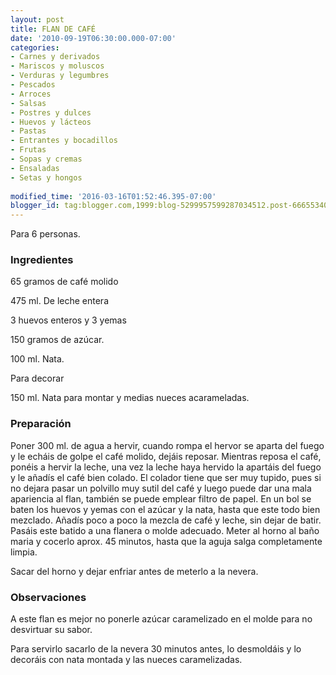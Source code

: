 ```yaml
---
layout: post
title: FLAN DE CAFÉ
date: '2010-09-19T06:30:00.000-07:00'
categories:
- Carnes y derivados
- Mariscos y moluscos
- Verduras y legumbres
- Pescados
- Arroces
- Salsas
- Postres y dulces
- Huevos y lácteos
- Pastas
- Entrantes y bocadillos
- Frutas
- Sopas y cremas
- Ensaladas
- Setas y hongos
 
modified_time: '2016-03-16T01:52:46.395-07:00'
blogger_id: tag:blogger.com,1999:blog-5299957599287034512.post-6665534007220375236
---
```


Para 6 personas.

<h3>Ingredientes</h3>

65 gramos de café molido

475 ml. De leche entera

3 huevos enteros y 3 yemas

150 gramos de azúcar.

100 ml. Nata.

Para decorar

150 ml. Nata para montar y medias nueces acarameladas.

<h3>Preparación</h3>

Poner 300 ml. de agua a hervir, cuando rompa el hervor se aparta del fuego y le echáis de golpe el café molido, dejáis reposar. Mientras reposa el café, ponéis a hervir la leche, una vez la leche haya hervido la apartáis del fuego y le añadís el café bien colado. El colador tiene que ser muy tupido, pues si no dejara pasar un polvillo muy sutil del café y luego puede dar una mala apariencia al flan, también se puede emplear filtro de papel. En un bol se baten los huevos y yemas con el azúcar y la nata, hasta que este todo bien mezclado. Añadís poco a poco la mezcla de café y leche, sin dejar de batir. Pasáis este batido a una flanera o molde adecuado. Meter al horno al baño maria y cocerlo aprox. 45 minutos, hasta que la aguja salga completamente limpia.

Sacar del horno y dejar enfriar antes de meterlo a la nevera.

<h3>Observaciones</h3>

A este flan es mejor no ponerle azúcar caramelizado en el molde para no desvirtuar su sabor.

Para servirlo sacarlo de la nevera 30 minutos antes, lo desmoldáis y lo decoráis con nata montada y las nueces caramelizadas.

